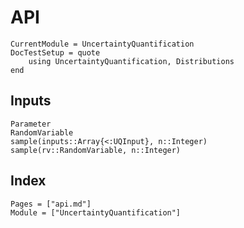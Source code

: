# API

```@meta
CurrentModule = UncertaintyQuantification
DocTestSetup = quote
    using UncertaintyQuantification, Distributions
end
```

## Inputs

```@docs
Parameter
RandomVariable
sample(inputs::Array{<:UQInput}, n::Integer)
sample(rv::RandomVariable, n::Integer)

```

## Index

```@index
Pages = ["api.md"]
Module = ["UncertaintyQuantification"]
```